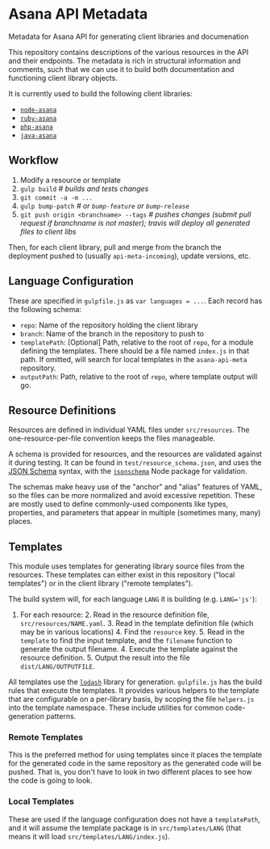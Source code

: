 # Asana API Metadata
Metadata for Asana API for generating client libraries and documenation

This repository contains descriptions of the various resources in the API and their endpoints. The metadata is rich in structural information and comments, such that we can use it to build both documentation and functioning client library objects.

It is currently used to build the following client libraries:

  * [`node-asana`](https://github.com/Asana/node-asana)
  * [`ruby-asana`](https://github.com/Asana/ruby-asana)
  * [`php-asana`](https://github.com/Asana/php-asana)
  * [`java-asana`](https://github.com/Asana/java-asana)

## Workflow

  1. Modify a resource or template
  2. `gulp build`        _# builds and tests changes_
  3. `git commit -a -m ...`
  4. `gulp bump-patch`   _# or `bump-feature` or `bump-release`_
  5. `git push origin <branchname> --tags`  _# pushes changes (submit pull request if branchname is not master); travis will deploy all generated files to client libs_

Then, for each client library, pull and merge from the branch the deployment pushed to (usually `api-meta-incoming`), update versions, etc.

## Language Configuration

These are specified in `gulpfile.js` as `var languages = ...`. Each record has the following schema:

  * `repo`: Name of the repository holding the client library
  * `branch`: Name of the branch in the repository to push to
  * `templatePath`: [Optional] Path, relative to the root of `repo`, for a module defining the templates. There should be a file named `index.js` in that path. If omitted, will search for local templates in the `asana-api-meta` repository.
  * `outputPath`: Path, relative to the root of `repo`, where template output will go.

## Resource Definitions

Resources are defined in individual YAML files under `src/resources`. The one-resource-per-file convention keeps the files manageable.

A schema is provided for resources, and the resources are validated against it during testing. It can be found in `test/resource_schema.json`, and uses the [JSON Schema](http://json-schema.org/) syntax, with the [`jsonschema`](http://json-schema.org/) Node package for validation.

The schemas make heavy use of the "anchor" and "alias" features of YAML, so the files can be more normalized and avoid excessive repetition. These are mostly used to define commonly-used components like types, properties, and parameters that appear in multiple (sometimes many, many) places.

## Templates

This module uses templates for generating library source files from the resources. These templates can either exist in this repository ("local templates") or in the client library ("remote templates").

The build system will, for each language `LANG` it is building (e.g. `LANG='js'`):
  1. For each resource:
    2. Read in the resource definition file, `src/resources/NAME.yaml`.
    3. Read in the template definition file (which may be in various locations)
      4. Find the `resource` key.
      5. Read in the `template` to find the input template, and the `filename` function to generate the output filename.
    4. Execute the template against the resource definition.
    5. Output the result into the file `dist/LANG/OUTPUTFILE`.

All templates use the [`lodash`](https://www.npmjs.com/package/lodash) library for generation. `gulpfile.js` has the build rules that execute the templates. It provides various helpers to the template that are configurable on a per-library basis, by scoping the file `helpers.js` into the template namespace. These include utilities for common code-generation patterns.

### Remote Templates

This is the preferred method for using templates since it places the template for the generated code in the same repository as the generated code will be pushed. That is, you don't have to look in two different places to see how the code is going to look.

### Local Templates

These are used if the language configuration does not have a `templatePath`, and it will assume the template package is in `src/templates/LANG` (that means it will load `src/templates/LANG/index.js`).
